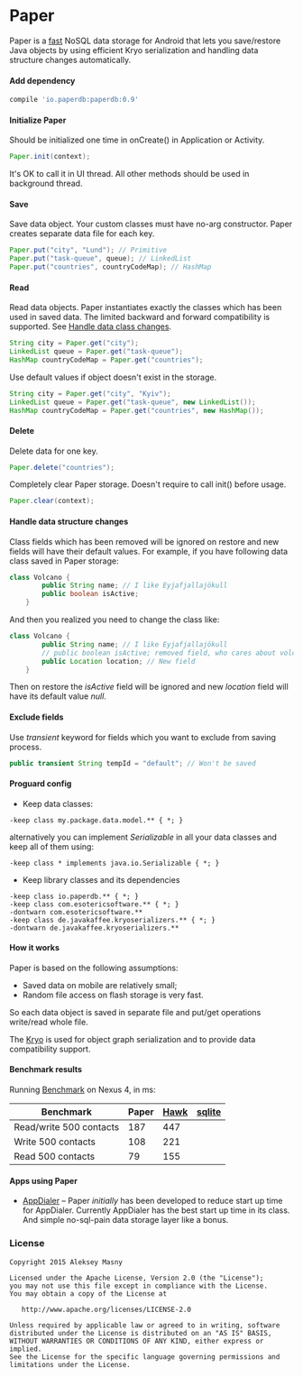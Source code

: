 # Paper
Paper is a [fast](#benchmark-results) NoSQL data storage for Android that lets you save/restore Java objects by using efficient Kryo serialization and handling data structure changes automatically.

#### Add dependency
```groovy
compile 'io.paperdb:paperdb:0.9'
```

#### Initialize Paper
Should be initialized one time in onCreate() in Application or Activity.

```java
Paper.init(context);
```

It's OK to call it in UI thread. All other methods should be used in background thread.

#### Save
Save data object. Your custom classes must have no-arg constructor.
Paper creates separate data file for each key.

```java
Paper.put("city", "Lund"); // Primitive
Paper.put("task-queue", queue); // LinkedList
Paper.put("countries", countryCodeMap); // HashMap
```

#### Read
Read data objects. Paper instantiates exactly the classes which has been used in saved data. The limited backward and forward compatibility is supported. See [Handle data class changes](#handle-data-structure-changes).

```java
String city = Paper.get("city");
LinkedList queue = Paper.get("task-queue");
HashMap countryCodeMap = Paper.get("countries");
```

Use default values if object doesn't exist in the storage.

```java
String city = Paper.get("city", "Kyiv");
LinkedList queue = Paper.get("task-queue", new LinkedList());
HashMap countryCodeMap = Paper.get("countries", new HashMap());
```

#### Delete
Delete data for one key.

```java
Paper.delete("countries");
```

Completely clear Paper storage. Doesn't require to call init() before usage.

```java
Paper.clear(context);
```

#### Handle data structure changes
Class fields which has been removed will be ignored on restore and new fields will have their default values. For example, if you have following data class saved in Paper storage:

```java
class Volcano {
        public String name; // I like Eyjafjallajökull
        public boolean isActive;
    }
```

And then you realized you need to change the class like:

```java
class Volcano {
        public String name; // I like Eyjafjallajökull
        // public boolean isActive; removed field, who cares about volcano activity
        public Location location; // New field
    }
```

Then on restore the _isActive_ field will be ignored and new _location_ field will have its default value _null_.

#### Exclude fields
Use _transient_ keyword for fields which you want to exclude from saving process.

```java
public transient String tempId = "default"; // Won't be saved
```
#### Proguard config
* Keep data classes:

```
-keep class my.package.data.model.** { *; }
```

alternatively you can implement _Serializable_ in all your data classes and keep all of them using:

```
-keep class * implements java.io.Serializable { *; }
```

* Keep library classes and its dependencies

```
-keep class io.paperdb.** { *; }
-keep class com.esotericsoftware.** { *; }
-dontwarn com.esotericsoftware.**
-keep class de.javakaffee.kryoserializers.** { *; }
-dontwarn de.javakaffee.kryoserializers.**
```

#### How it works
Paper is based on the following assumptions:
- Saved data on mobile are relatively small;
- Random file access on flash storage is very fast.

So each data object is saved in separate file and put/get operations write/read whole file.

The [Kryo](https://github.com/EsotericSoftware/kryo) is used for object graph serialization and to provide data compatibility support.

#### Benchmark results
Running [Benchmark](https://github.com/pilgr/Paper/blob/master/paperdb/src/androidTest/java/io/paperdb/benchmark/Benchmark.java) on Nexus 4, in ms:

| Benchmark                 | Paper    | [Hawk](https://github.com/orhanobut/hawk) | [sqlite](http://developer.android.com/reference/android/database/sqlite/package-summary.html) |
|---------------------------|----------|----------|----------|
| Read/write 500 contacts   | 187      | 447      |          |
| Write 500 contacts        | 108      | 221      |          |
| Read 500 contacts         | 79       | 155      |          |


#### Apps using Paper
- [AppDialer](https://play.google.com/store/apps/details?id=name.pilgr.appdialer) – Paper _initially_ has been developed to reduce start up time for AppDialer. Currently AppDialer has the best start up time in its class. And simple no-sql-pain data storage layer like a bonus.

### License
    Copyright 2015 Aleksey Masny

    Licensed under the Apache License, Version 2.0 (the "License");
    you may not use this file except in compliance with the License.
    You may obtain a copy of the License at

       http://www.apache.org/licenses/LICENSE-2.0

    Unless required by applicable law or agreed to in writing, software
    distributed under the License is distributed on an "AS IS" BASIS,
    WITHOUT WARRANTIES OR CONDITIONS OF ANY KIND, either express or implied.
    See the License for the specific language governing permissions and
    limitations under the License.

